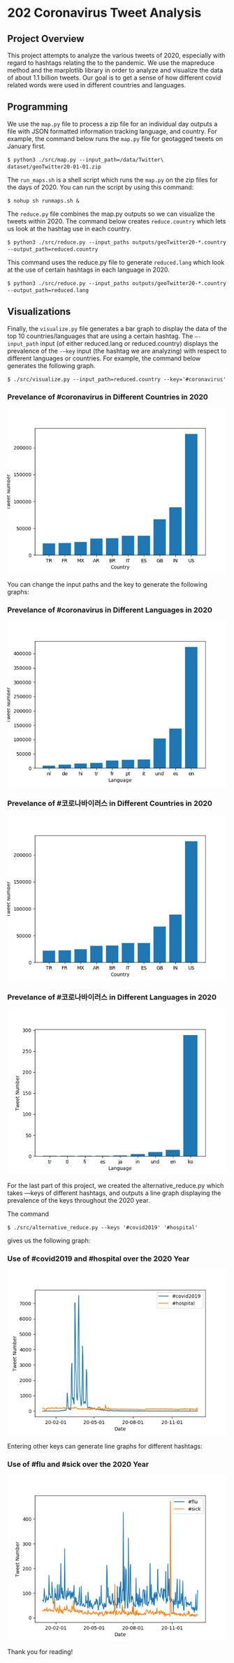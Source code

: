# 202 Coronavirus Tweet Analysis 

## Project Overview

This project attempts to analyze the various tweets of 2020, especially with regard to hashtags relating the to the pandemic. We use the mapreduce method and the marplotlib library in order to analyze and visualize the data of about 1.1 billion tweets. Our goal is to get a sense of how different covid related words were used in different countries and languages. 

## Programming

We use the `map.py` file to process a zip file for an individual day outputs a file with JSON formatted information tracking language, and country. For example, the command below runs the `map.py` file for geotagged tweets on January first.
```
$ python3 ./src/map.py --input_path=/data/Twitter\ dataset/geoTwitter20-01-01.zip
```
The `run_maps.sh` is a shell script which runs the `map.py` on the zip files for the days of 2020. You can run the script by using this command:
```
$ nohup sh runmaps.sh & 
```
The `reduce.py` file combines the map.py outputs so we can visualize the tweets within 2020. The command below creates `reduce.country` which lets us look at the hashtag use in each country.
```
$ python3 ./src/reduce.py --input_paths outputs/geoTwitter20-*.country --output_path=reduced.country
```
This command uses the reduce.py file to generate `reduced.lang` which look at the use of certain hashtags in each language in 2020. 
```
$ python3 ./src/reduce.py --input_paths outputs/geoTwitter20-*.country --output_path=reduced.lang
```
## Visualizations

Finally, the `visualize.py` file generates a bar graph to display the data of the top 10 countries/languages that are using a certain hashtag. The `—-input_path` input (of either reduced.lang or reduced.country) displays the prevalence of the `-—key` input (the hashtag we are analyzing) with respect to different languages or countries. For example, the command below generates the following graph.
```
$ ./src/visualize.py --input_path=reduced.country --key='#coronavirus'
```
### Prevelance of #coronavirus in Different Countries in 2020
![](country_english.png)

You can change the input paths and the key to generate the following graphs:

### Prevelance of #coronavirus in Different Languages in 2020
![](language_english.png)

### Prevelance of #코로나바이러스 in Different Countries in 2020
![](country_english.png)

### Prevelance of #코로나바이러스 in Different Languages in 2020
![](language_korean.png)


For the last part of this project, we created the alternative_reduce.py which takes —keys of different hashtags, and outputs a line graph displaying the prevalence of the keys throughout the 2020 year.

The command 
```
$ ./src/alternative_reduce.py --keys '#covid2019' '#hospital'
```
gives us the following graph:

### Use of #covid2019 and #hospital over the 2020 Year
![](covid2019_hospital.png)

Entering other keys can generate line graphs for different hashtags:

### Use of #flu and #sick over the 2020 Year
![](flu_sick.png)

Thank you for reading!
